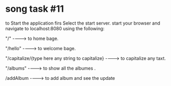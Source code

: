 # song task #11
to Start the application
firs Select the start server. start your browser and navigate to localhost:8080 using the following:

"/"                                                ---->            to home bage.

"/hello"                                           ---->            to welcome bage.

"/capitalize/{type here any string to capitalize}  ---->            to capitalize any taxt.

"/albums"                                          ---->            to show all the albumes .

/addAlbum                                          ---->            to add album and see the update


